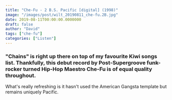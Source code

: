 ```yaml
---
title: "Che-Fu - 2 B.S. Pacific [digital] (1998)"
image: "/images/post/wilt_20190811_che-fu.2B.jpg"
date: 2019-08-11T00:00:00.0000000
draft: false
author: "David"
tags: ["che-fu"]
categories: ["Listen"]
---
```

### "Chains" is right up there on top of my favourite Kiwi songs list. Thankfully, this debut record by Post-Supergroove funk-rocker turned Hip-Hop Maestro Che-Fu is of equal quality throughout.

 What's really refreshing is it hasn't used the American Gangsta template but remains uniquely Pacific.